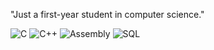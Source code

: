 "Just a first-year student in computer science."


![C](https://img.shields.io/badge/C-A8B9CC?style=for-the-badge&logo=c&logoColor=white)
![C++](https://img.shields.io/badge/C++-00599C?style=for-the-badge&logo=c%2B%2B&logoColor=white)
![Assembly](https://img.shields.io/badge/Assembly-525252?style=for-the-badge)
![SQL](https://img.shields.io/badge/SQL-4479A1?style=for-the-badge&logo=sql&logoColor=white)
